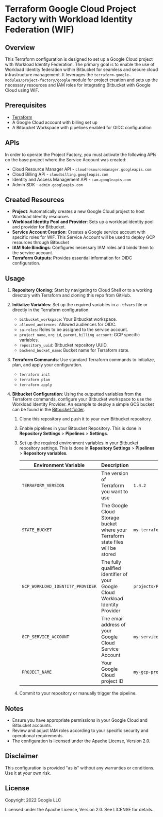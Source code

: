 # Terraform Google Cloud Project Factory with Workload Identity Federation (WIF)

## Overview

This Terraform configuration is designed to set up a Google Cloud project with Workload Identity Federation. The primary goal is to enable the use of Workload Identity federation within Bitbucket for seamless and secure cloud infrastructure management. It leverages the `terraform-google-modules/project-factory/google` module for project creation and sets up the necessary resources and IAM roles for integrating Bitbucket with Google Cloud using WIF.

## Prerequisites

- [Terraform](https://developer.hashicorp.com/terraform/install)
- A Google Cloud account with billing set up
- A Bitbucket Workspace with pipelines enabled for OIDC configuration

## APIs

In order to operate the Project Factory, you must activate the following APIs on
the base project where the Service Account was created:

- Cloud Resource Manager API - `cloudresourcemanager.googleapis.com`
- Cloud Billing API - `cloudbilling.googleapis.com`
- Identity and Access Management API - `iam.googleapis.com`
- Admin SDK - `admin.googleapis.com`

## Created Resources

- **Project**: Automatically creates a new Google Cloud project to host Workload Identity resources
- **Workload Identity Pool and Provider**: Sets up a workload identity pool and provider for Bitbucket.
- **Service Account Creation**: Creates a Google service account with specific roles for WIF. This Service Account will be used to deploy GCP resources through Bitbucket 
- **IAM Role Bindings**: Configures necessary IAM roles and binds them to the service account.
- **Terraform Outputs**: Provides essential information for OIDC configuration.

## Usage

1. **Repository Cloning**: Start by navigating to Cloud Shell or to a working directory with Terraform and cloning this repo from GitHub.


2. **Initialize Variables**: Set up the required variables in a `.tfvars` file or directly in the Terraform configuration.
   - `bitbucket_workspace`: Your Bitbucket workspace.
   - `allowed_audiences`: Allowed audiences for OIDC.
   - `sa-roles`: Roles to be assigned to the service account.
   - `project_name`, `org_id`, `parent`, `billing_account`: GCP specific variables.
   - `repository_uuid`: Bitbucket repository UUID.
   - `backend_bucket_name`: Bucket name for Terraform state.

3. **Terraform Commands**: Use standard Terraform commands to initialize, plan, and apply your configuration.
   - `terraform init`
   - `terraform plan`
   - `terraform apply`

4. **Bitbucket Configuration**: Using the outputted variables from the Terraform commands, configure your Bitbucket workspace to use the Workload Identity Provider. An example to deploy a simple GCS bucket can be found in the [Bitbucket folder](./Bitbucket/).
    1. Clone this repository and push it to your own Bitbucket repository.
    2. Enable pipelines in your Bitbucket Repository. This is done in **Repository Settings** > **Pipelines** > **Settings**.
    3. Set up the required environment variables in your Bitbucket repository settings. This is done in **Repository Settings** > **Pipelines** > **Repository variables**.

        | Environment Variable            | Description                                                                       | Example Value                                               |
        |---------------------------------|-----------------------------------------------------------------------------------|-------------------------------------------------------------|
        | `TERRAFORM_VERSION`             | The version of Terraform you want to use                                          | `1.4.2`                                                     |
        | `STATE_BUCKET`                  | The Google Cloud Storage bucket where your Terraform state files will be stored   | `my-terraform-state-bucket`                                 |
        | `GCP_WORKLOAD_IDENTITY_PROVIDER`| The fully qualified identifier of your Google Cloud Workload Identity Provider    | `projects/PROJECT_NUMBER/locations/global/workloadIdentityPools/POOL_ID/providers/PROVIDER_ID` |
        | `GCP_SERVICE_ACCOUNT`           | The email address of your Google Cloud Service Account                            | `my-service-account@my-project.iam.gserviceaccount.com`     |
        | `PROJECT_NAME`                  | Your Google Cloud project ID                                                      | `my-gcp-project`                                            |
    4. Commit to your repository or manually trigger the pipeline.



## Notes

- Ensure you have appropriate permissions in your Google Cloud and Bitbucket accounts.
- Review and adjust IAM roles according to your specific security and operational requirements.
- The configuration is licensed under the Apache License, Version 2.0.

## Disclaimer

This configuration is provided "as is" without any warranties or conditions. Use it at your own risk.

## License

Copyright 2022 Google LLC

Licensed under the Apache License, Version 2.0. See LICENSE for details.
